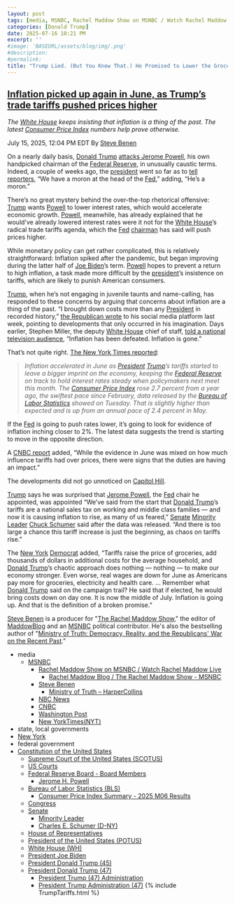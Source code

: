 ```yaml
---
layout: post
tags: [media, MSNBC, Rachel Maddow Show on MSNBC / Watch Rachel Maddow Live, Rachel Maddow Blog / The Rachel Maddow Show - MSNBC, Steve Benen, Ministry of Truth – HarperCollins, NBC News, CNBC, Washington Post, New YorkTimes(NYT), state local governments, New York, federal government, Constitution of the United States, Supreme Court of the United States (SCOTUS), US Courts, Federal Reserve Board - Board Members, Jerome H. Powell, Bureau of Labor Statistics (BLS), Consumer Price Index Summary - 2025 M06 Results, Congress, Senate, Minority Leader, Charles E. Schumer (D-NY), House of Representatives, President of the United States (POTUS), White House (WH), President Joe Biden, President Donald Trump (45), President Donald Trump (47), President Trump (47) Administration, President Trump Administration (47), Fact Sheet –  President Donald J. Trump Continues Enforcement of Reciprocal Tariffs and Announces New Tariff Rates. Fact Sheets July 7 2025, Extending the Modification of the Reciprocal Tariff Rates. Presidential Actions Executive Orders July 7 2025, Extending the Modification of the Reciprocal Tariff Rates. Presidential Actions Executive Orders July 7 2025, Implementing the General Terms of The United States of America-United Kingdom Economic Prosperity Deal. Presidential Actions Executive Orders June 16 2025, Fact Sheet –  Implementing the General Terms of the U.S.-UK Economic Prosperity Deal. Fact Sheets. June 17 2025, Fact Sheet –  President Donald J. Trump Increases Section 232 Tariffs on Steel and Aluminum. Fact Sheets. June 3 2025, Adjusting Imports of Aluminum and Steel into the United States. Proclamations. June 3 2025, Modifying Reciprocal Tariff Rates to Reflect Discussions with the People’s Republic of China. Presidential Actions Executive Orders May 12 2025, Addressing Certain Tariffs on Imported Articles. Presidential Actions Executive Orders. April 29 2025, Amendments to Adjusting Imports of Automobiles and Automobile Parts Into the United States. Presidential Actions Proclamations. April 29 2025, Fact Sheet –  President Donald J. Trump Incentivizes Domestic Automobile Production. Fact Sheets. April 29 2025, Ensuring National Security and Economic Resilience Through Section 232 Actions on Processed Critical Minerals and Derivative Products. Presidential Actions Executive Orders. April 15 2025, Fact Sheet –  President Donald J. Trump Ensures National Security and Economic Resilience Through Section 232 Actions on Processed Critical Minerals and Derivative Products. Fact Sheets. April 15 2025, Clarification of Exceptions Under Executive Order 14257 of April 2 2025 as Amended – The White House. Presidential Actions Presidential Memoranda April 11 2025, Modifying Reciprocal Tariff Rates to Reflect Trading Partner Retaliation and Alignment. Presidential Actions Executive Orders April 9 2025, Amendment to Reciprocal Tariffs and Updated Duties as Applied to Low-Value Imports from the People’s Republic of China. Presidential Actions Executive Orders April 8 2025, Report to the President on the America First Trade Policy Executive Summary. Fact Sheets April 3 2025, Regulating Imports with a Reciprocal Tariff to Rectify Trade Practices that Contribute to Large and Persistent Annual United States Goods Trade Deficits. Presidential Actions Executive Orders April 2 2025, Further Amendment to Duties Addressing the Synthetic Opioid Supply Chain in the People’s Republic of China as Applied to Low-Value Imports. Presidential Actions Executive Orders April 2 2025, Fact Sheet –  President Donald J. Trump Declares National Emergency to Increase our Competitive Edge Protect our Sovereignty and Strengthen our National and Economic Security. Fact Sheets April 2 2025, Regulating Imports with a Reciprocal Tariff to Rectify Trade Practices that Contribute to Large and Persistent Annual United States Goods Trade Deficits. Presidential Actions Executive Orders April 2 2025, Fact Sheet –  President Donald J. Trump Closes De Minimis Exemptions to Combat China’s Role in America’s Synthetic Opioid Crisis. Fact Sheets April 2 2025, Further Amendment to Duties Addressing the Synthetic Opioid Supply Chain in the People’s Republic of China as Applied to Low-Value Imports. Presidential Actions Executive Orders April 2 2025, Fact Sheet –  President Donald J. Trump Adjusts Imports of Automobiles and Automobile Parts into the United States. Fact Sheets March 26 2025, Fact Sheet –  President Donald J. Trump Imposes Tariffs on Countries Importing Venezuelan Oil. Fact Sheets March 25 2025, Imposing Tariffs on Countries Importing Venezuelan Oil. Presidential Actions Executive Orders March 24 2025, Amendment to Duties to Address the Flow of Illicit Drugs Across Our Southern Border. Presidential Actions March 6 2025, Amendment to Duties to Address the Flow of Illicit Drugs Across Our Northern Border. Presidential Actions March 6 2025, Fact Sheet –  President Donald J. Trump Proceeds with Tariffs on Imports from Canada and Mexico. Fact Sheets March 3 2025, Further Amendment to Duties Addressing the Synthetic Opioid Supply Chain in the People’s Republic of China. Presidential Actions March 3 2025, Amendment to Duties to Address the Situation at our Southern Border. Presidential Actions March 2 2025, Fact Sheet –  President Donald J. Trump Addresses the Threat to National Security from Imports of Timber Lumber and their Derivative Products. Fact Sheets March 1 2025, Addressing the Threat to National Security from Imports of Timber Lumber. Presidential Actions March 1 2025, Addressing the Threat to National Security from Imports of Copper. Presidential Actions February 25 2025, Fact Sheet –  President Donald J. Trump Addresses the Threat to National Security from Imports of Copper. Fact Sheets February 25 2025, Defending American Companies and Innovators From Overseas Extortion and Unfair Fines and Penalties. Presidential Actions February 21 2025, Fact Sheet –  President Donald J. Trump Issues Directive to Prevent the Unfair Exploitation of American Innovation. Fact Sheets February 21 2025, Remarks by President Trump at Republican Governors Association Meeting. Remarks February 20 2025, Fact Sheet –  President Donald J. Trump Announces “Fair and Reciprocal Plan” on Trade. Fact Sheets February 13 2025, Fact Sheet –  President Donald J. Trump Restores Section 232 Tariffs. Fact Sheets February 11 2025, Adjusting Imports of Aluminum into The United States. Presidential Actions February 11 2025, Adjusting Imports of Steel into The United States. Presidential Actions February 10 2025, Fact Sheet –  President Donald J. Trump Restores American Competitiveness and Security in FCPA Enforcement. Fact Sheets February 10 2025, Amendment to Duties Addressing the Synthetic Opioid Supply Chain in the People’s Republic of China. Presidential Actions February 5 2025, Progress on the Situation at Our Northern Border. Presidential Actions February 3 2025, Progress on the Situation at Our Southern Border. Presidential Actions February 3 2025, Imposing Duties to Address the Synthetic Opioid Supply Chain in the People’s Republic of China. Presidential Actions February 1 2025, Imposing Duties to Address the Flow of Illicit Drugs Across Our Northern Border. Presidential Actions February 1 2025, Fact Sheet –  President Donald J. Trump Imposes Tariffs on Imports from Canada Mexico and China. Fact Sheets February 1 2025, Imposing Duties to Address the Situation at Our Southern Border. Presidential Actions February 1 2025, America First Trade Policy. Presidential Actions January 20 2025, tariffs, politics, stupidity]
categories: [Donald Trump]
date: 2025-07-16 10:21 PM
excerpt: ''
#image: 'BASEURL/assets/blog/img/.png'
#description:
#permalink:
title: "Trump Lied. (But You Knew That.) He Promised to Lower the Grocery. Tariffs Pushed Inflation Up"
---
```



## [Inflation picked up again in June, as Trump’s trade tariffs pushed prices higher](https://www.msnbc.com/rachel-maddow-show/maddowblog/inflation-picked-june-trumps-trade-tariffs-pushed-prices-higher-rcna218891)

*The [White House](https://www.whitehouse.gov/) keeps insisting that inflation is a thing of the past. The latest [Consumer Price Index](https://www.bls.gov/news.release/cpi.nr0.htm) numbers help prove otherwise.*

July 15, 2025, 12:04 PM EDT
By [Steve Benen](https://www.msnbc.com/author/steve-benen-ncpn433601)

On a nearly daily basis, [Donald Trump](https://www.donaldjtrump.com/) [attacks Jerome Powell](https://www.nytimes.com/2025/07/02/us/politics/trump-jerome-powell-fed.html), his own handpicked chairman of the [Federal Reserve](https://www.federalreserve.gov/), in unusually caustic terms. Indeed, a couple of weeks ago, the [president](https://www.whitehouse.gov/) went so far as to [tell reporters](https://x.com/Acyn/status/1940140005155873258), “We have a moron at the head of the [Fed](https://www.federalreserve.gov/),” adding, “He’s a moron.”

There’s no great mystery behind the over-the-top rhetorical offensive: [Trump](https://www.donaldjtrump.com/) wants [Powell](https://www.federalreserve.gov/aboutthefed/bios/board/powell.htm) to lower interest rates, which would accelerate economic growth. [Powell](https://www.federalreserve.gov/aboutthefed/bios/board/powell.htm), meanwhile, has already explained that he would’ve already lowered interest rates were it not for the [White House](https://www.whitehouse.gov/)’s radical trade tariffs agenda, which the [Fed](https://www.federalreserve.gov/) [chairman](https://www.federalreserve.gov/aboutthefed/bios/board/powell.htm) has said will push prices higher.

While monetary policy can get rather complicated, this is relatively straightforward: Inflation spiked after the pandemic, but began improving during the latter half of [Joe Biden](https://bidenwhitehouse.archives.gov/)’s term. [Powell](https://www.federalreserve.gov/aboutthefed/bios/board/powell.htm) hopes to prevent a return to high inflation, a task made more difficult by the [president](https://www.whitehouse.gov/)’s insistence on tariffs, which are likely to punish American consumers.

[Trump](https://www.donaldjtrump.com/), when he’s not engaging in juvenile taunts and name-calling, has responded to these concerns by arguing that concerns about inflation are a thing of the past. “I brought down costs more than any [President](https://www.whitehouse.gov/) in recorded history,” [the Republican wrote](https://truthsocial.com/@realDonaldTrump](https://www.donaldjtrump.com/)/114820908713657769) to his social media platform last week, pointing to developments that only occurred in his imagination. Days earlier, Stephen Miller, the deputy [White House](https://www.whitehouse.gov/) chief of staff, [told a national television audience](https://x.com/Acyn/status/1938727470347493852), “Inflation has been defeated. Inflation is gone.”

That’s not quite right. [The New York Times reported](https://www.nytimes.com/2025/07/15/business/cpi-report-inflation-june.html):

> *Inflation accelerated in June as [President](https://www.whitehouse.gov/) [Trump](https://www.donaldjtrump.com/)’s tariffs started to leave a bigger imprint on the economy, keeping the [Federal Reserve](https://www.federalreserve.gov/) on track to hold interest rates steady when policymakers next meet this month. The [Consumer Price Index](https://www.bls.gov/news.release/cpi.nr0.htm) rose 2.7 percent from a year ago, the swiftest pace since February, data released by the [Bureau of Labor Statistics](https://www.bls.gov/) showed on Tuesday. That is slightly higher than expected and is up from an annual pace of 2.4 percent in May.*

If the [Fed](https://www.federalreserve.gov/) is going to push rates lower, it’s going to look for evidence of inflation inching closer to 2%. The latest data suggests the trend is starting to move in the opposite direction.

A [CNBC report](https://www.nbcnews.com/business/business-news/inflation-picks-june-rising-27-annual-rate-rcna218822) added, “While the evidence in June was mixed on how much influence tariffs had over prices, there were signs that the duties are having an impact.”

The developments did not go unnoticed on [Capitol Hill](https://www.congress.gov/).

[Trump](https://www.donaldjtrump.com/) says he was surprised that [Jerome Powell](https://www.federalreserve.gov/aboutthefed/bios/board/powell.htm), the [Fed](https://www.federalreserve.gov/) chair he appointed, was appointed
“We’ve said from the start that [Donald Trump](https://www.donaldjtrump.com/)’s tariffs are a national sales tax on working and middle class families — and now it is causing inflation to rise, as many of us feared,” [Senate](https://www.senate.gov/) [Minority Leader](https://bioguide.congress.gov/search/bio/S000148) [Chuck Schumer](https://www.schumer.senate.gov/) said after the data was released. “And there is too large a chance this tariff increase is just the beginning, as chaos on tariffs rise.”

The [New York](https://www.ny.gov/) [Democrat](https://www.democrats.org/) added, “Tariffs raise the price of groceries, add thousands of dollars in additional costs for the average household, and [Donald Trump](https://www.donaldjtrump.com/)’s chaotic approach does nothing — nothing — to make our economy stronger. Even worse, real wages are down for June as Americans pay more for groceries, electricity and health care. ... Remember what [Donald Trump](https://www.donaldjtrump.com/) said on the campaign trail? He said that if elected, he would bring costs down on day one. It is now the middle of July. Inflation is going up. And that is the definition of a broken promise.”

[Steve Benen](https://www.msnbc.com/author/steve-benen-ncpn433601) is a producer for "[The Rachel Maddow Show](https://www.msnbc.com/rachel-maddow-show)," the editor of [MaddowBlog](https://www.msnbc.com/maddowblog) and an [MSNBC](https://www.msnbc.com/) political contributor. He's also the bestselling author of "[Ministry of Truth: Democracy, Reality, and the Republicans' War on the Recent Past](https://www.harpercollins.com/products/ministry-of-truth-steve-benen)."

- media
    - [MSNBC](https://www.msnbc.com/)
        - [Rachel Maddow Show on MSNBC / Watch Rachel Maddow Live](https://www.msnbc.com/rachel-maddow-show)
            - [Rachel Maddow Blog / The Rachel Maddow Show - MSNBC](https://www.msnbc.com/maddowblog)
        - [Steve Benen](https://www.msnbc.com/author/steve-benen-ncpn433601)
            - [Ministry of Truth – HarperCollins](https://www.harpercollins.com/products/ministry-of-truth-steve-benen)
        - [NBC News](https://www.nbcnews.com/)
        - [CNBC](https://www.cnbc.com/)
        - [Washington Post](https://www.washingtonpost.com/)
        - [New YorkTimes(NYT)](https://www.nytimes.com/)
- state, local governments 
- [New York](https://www.ny.gov/)
- federal government
- [Constitution of the United States](https://constitution.congress.gov/)
    - [Supreme Court of the United States (SCOTUS)](https://www.supremecourt.gov/)
    - [US Courts](https://www.uscourts.gov/)
    - [Federal Reserve Board - Board Members](https://www.federalreserve.gov/aboutthefed/bios/board/default.htm)
        - [Jerome H. Powell](https://www.federalreserve.gov/aboutthefed/bios/board/powell.htm)
    - [Bureau of Labor Statistics (BLS)](https://www.bls.gov/)
        - [Consumer Price Index Summary - 2025 M06 Results](https://www.bls.gov/news.release/cpi.nr0.htm)
    - [Congress](https://www.congress.gov/)
    - [Senate](https://www.senate.gov/)
        - [Minority Leader](https://bioguide.congress.gov/search/bio/S000148)
        - [Charles E. Schumer (D-NY)](https://www.schumer.senate.gov/)
    - [House of Representatives](https://www.house.gov/)
    - [President of the United States (POTUS)](https://www.whitehouse.gov/)
    - [White House (WH)](https://www.whitehouse.gov/)
    - [President Joe Biden](https://bidenwhitehouse.archives.gov/)
    - [President Donald Trump (45)](https://trumpwhitehouse.archives.gov/)
    - [President Donald Trump (47)](https://www.whitehouse.gov/administration/donald-j-trump/)
        - [President Trump (47) Administration](https://www.whitehouse.gov/administration/)
        - [President Trump Administration (47)](https://www.whitehouse.gov/administration/)
{% include TrumpTariffs.html %}
